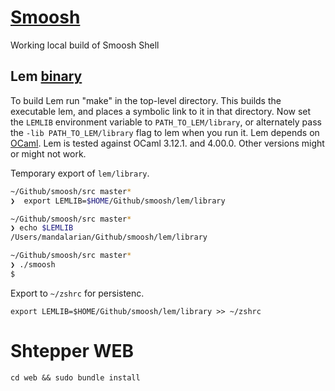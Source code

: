 # [Smoosh](https://github.com/mgree/smoosh)

Working local build of Smoosh Shell



## Lem [binary](./lem/INSTALL.md)

To build Lem run "make" in the top-level directory. This builds the
executable lem, and places a symbolic link to it in that directory. Now
set the `LEMLIB` environment variable to `PATH_TO_LEM/library`, or
alternately pass the `-lib PATH_TO_LEM/library` flag to lem when you
run it. Lem depends on [OCaml](http://caml.inria.fr/). Lem is tested against OCaml
3.12.1. and 4.00.0. Other versions might or might not work.

Temporary export of `lem/library`.
```sh
~/Github/smoosh/src master*
❯  export LEMLIB=$HOME/Github/smoosh/lem/library

~/Github/smoosh/src master*
❯ echo $LEMLIB                                  
/Users/mandalarian/Github/smoosh/lem/library

~/Github/smoosh/src master*
❯ ./smoosh 
$ 
 ```
Export to `~/zshrc` for persistenc.

`export LEMLIB=$HOME/Github/smoosh/lem/library >> ~/zshrc`

# Shtepper WEB

`cd web && sudo bundle install`